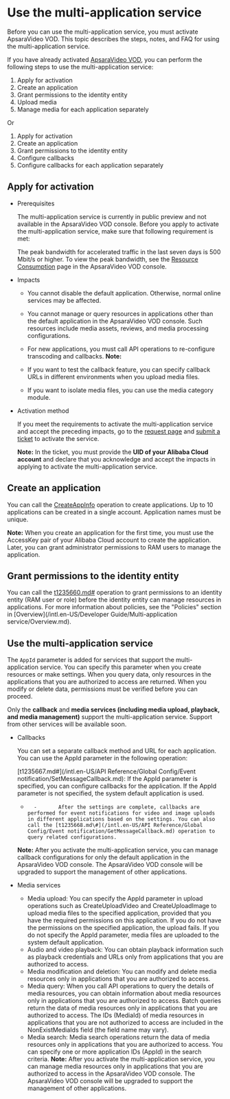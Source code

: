 # Use the multi-application service

Before you can use the multi-application service, you must activate ApsaraVideo VOD. This topic describes the steps, notes, and FAQ for using the multi-application service.

If you have already activated [ApsaraVideo VOD](https://www.aliyun.com/product/vod?spm=a2c4g.11186623.2.20.67e51a9e8NkYq1), you can perform the following steps to use the multi-application service:

1.  Apply for activation
2.  Create an application
3.  Grant permissions to the identity entity
4.  Upload media
5.  Manage media for each application separately

Or

1.  Apply for activation
2.  Create an application
3.  Grant permissions to the identity entity
4.  Configure callbacks
5.  Configure callbacks for each application separately

## Apply for activation

-   Prerequisites

    The multi-application service is currently in public preview and not available in the ApsaraVideo VOD console. Before you apply to activate the multi-application service, make sure that following requirement is met:

    The peak bandwidth for accelerated traffic in the last seven days is 500 Mbit/s or higher. To view the peak bandwidth, see the [Resource Consumption](https://vod.console.aliyun.com/?spm=a2c4g.11186623.2.22.67e51a9e8NkYq1#/usage/flow) page in the ApsaraVideo VOD console.

-   Impacts

    -   You cannot disable the default application. Otherwise, normal online services may be affected.
    -   You cannot manage or query resources in applications other than the default application in the ApsaraVideo VOD console. Such resources include media assets, reviews, and media processing configurations.
    -   For new applications, you must call API operations to re-configure transcoding and callbacks.
    **Note:**

    -   If you want to test the callback feature, you can specify callback URLs in different environments when you upload media files.
    -   If you want to isolate media files, you can use the media category module.
-   Activation method

    If you meet the requirements to activate the multi-application service and accept the preceding impacts, go to the [request page](https://page.aliyun.com/form/act1652018117/index.htm) and [submit a ticket](https://selfservice.console.aliyun.com/ticket/category/vod/recommend/561) to activate the service.

    **Note:** In the ticket, you must provide the **UID of your Alibaba Cloud account** and declare that you acknowledge and accept the impacts in applying to activate the multi-application service.


## Create an application

You can call the [CreateAppInfo]() operation to create applications. Up to 10 applications can be created in a single account. Application names must be unique.

**Note:** When you create an application for the first time, you must use the AccessKey pair of your Alibaba Cloud account to create the application. Later, you can grant administrator permissions to RAM users to manage the application.

## Grant permissions to the identity entity

You can call the [t1235660.md\#]() operation to grant permissions to an identity entity \(RAM user or role\) before the identity entity can manage resources in applications. For more information about policies, see the "Policies" section in [Overview](/intl.en-US/Developer Guide/Multi-application service/Overview.md).

## Use the multi-application service

The `AppId` parameter is added for services that support the multi-application service. You can specify this parameter when you create resources or make settings. When you query data, only resources in the applications that you are authorized to access are returned. When you modify or delete data, permissions must be verified before you can proceed.

Only the **callback** and **media services \(including media upload, playback, and media management\)** support the multi-application service. Support from other services will be available soon.

-   Callbacks

    You can set a separate callback method and URL for each application. You can use the AppId parameter in the following operation:

    [t1235667.md\#](/intl.en-US/API Reference/Global Config/Event notification/SetMessageCallback.md): If the AppId parameter is specified, you can configure callbacks for the application. If the AppId parameter is not specified, the system default application is used.

    -       -       After the settings are complete, callbacks are performed for event notifications for video and image uploads in different applications based on the settings. You can also call the [t1235668.md\#](/intl.en-US/API Reference/Global Config/Event notification/GetMessageCallback.md) operation to query related configurations.

    **Note:** After you activate the multi-application service, you can manage callback configurations for only the default application in the ApsaraVideo VOD console. The ApsaraVideo VOD console will be upgraded to support the management of other applications.

-   Media services

    -   Media upload: You can specify the AppId parameter in upload operations such as CreateUploadVideo and CreateUploadImage to upload media files to the specified application, provided that you have the required permissions on this application. If you do not have the permissions on the specified application, the upload fails. If you do not specify the AppId parameter, media files are uploaded to the system default application.
    -   Audio and video playback: You can obtain playback information such as playback credentials and URLs only from applications that you are authorized to access.
    -   Media modification and deletion: You can modify and delete media resources only in applications that you are authorized to access.
    -   Media query: When you call API operations to query the details of media resources, you can obtain information about media resources only in applications that you are authorized to access. Batch queries return the data of media resources only in applications that you are authorized to access. The IDs \(MediaId\) of media resources in applications that you are not authorized to access are included in the NonExistMediaIds field \(the field name may vary\).
    -   Media search: Media search operations return the data of media resources only in applications that you are authorized to access. You can specify one or more application IDs \(AppId\) in the search criteria.
    **Note:** After you activate the multi-application service, you can manage media resources only in applications that you are authorized to access in the ApsaraVideo VOD console. The ApsaraVideo VOD console will be upgraded to support the management of other applications.


